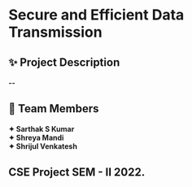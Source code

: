 # Secure and Efficient Data Transmission

## ✨ Project Description
<h4>--<br></h4>

## 🤝 Team Members
<h4>✦ Sarthak S Kumar<br>
    ✦ Shreya Mandi<br>
    ✦ Shrijul Venkatesh<br></h4>
  
## CSE Project SEM - II 2022.
